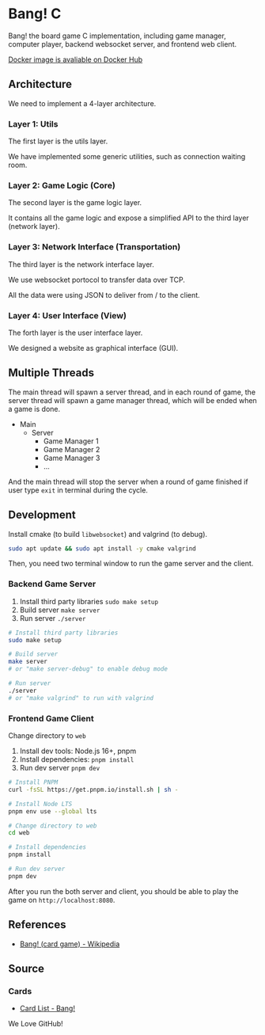 # Bang! C

Bang! the board game C implementation, including game manager, computer player, backend websocket server, and frontend web client.

[Docker image is avaliable on Docker Hub](https://hub.docker.com/repository/docker/jacoblincool/bang-dev)

## Architecture

We need to implement a 4-layer architecture.

### Layer 1: Utils

The first layer is the utils layer.

We have implemented some generic utilities, such as connection waiting room.

### Layer 2: Game Logic (Core)

The second layer is the game logic layer.

It contains all the game logic and expose a simplified API to the third layer (network layer).

### Layer 3: Network Interface (Transportation)

The third layer is the network interface layer.

We use websocket portocol to transfer data over TCP.

All the data were using JSON to deliver from / to the client.

### Layer 4: User Interface (View)

The forth layer is the user interface layer.

We designed a website as graphical interface (GUI).

## Multiple Threads

The main thread will spawn a server thread, and in each round of game, the server thread will spawn a game manager thread, which will be ended when a game is done.

- Main
  - Server
    - Game Manager 1
    - Game Manager 2
    - Game Manager 3
    - ...

And the main thread will stop the server when a round of game finished if user type `exit` in terminal during the cycle.

## Development

Install cmake (to build `libwebsocket`) and valgrind (to debug).

```sh
sudo apt update && sudo apt install -y cmake valgrind
```

Then, you need two terminal window to run the game server and the client.

### Backend Game Server

1. Install third party libraries `sudo make setup`
2. Build server `make server`
3. Run server `./server`

```sh
# Install third party libraries
sudo make setup

# Build server
make server
# or "make server-debug" to enable debug mode

# Run server
./server
# or "make valgrind" to run with valgrind
```

### Frontend Game Client

Change directory to `web`

1. Install dev tools: Node.js 16+, pnpm
2. Install dependencies: `pnpm install`
3. Run dev server `pnpm dev`

```sh
# Install PNPM
curl -fsSL https://get.pnpm.io/install.sh | sh -

# Install Node LTS
pnpm env use --global lts

# Change directory to web
cd web

# Install dependencies
pnpm install

# Run dev server
pnpm dev
```

After you run the both server and client, you should be able to play the game on `http://localhost:8080`.

## References

- [Bang! (card game) - Wikipedia](https://en.wikipedia.org/wiki/Bang!_(card_game))

## Source

### Cards

- [Card List - Bang!](https://bang.dvgiochi.com/cardslist.php?id=1#q_result)

We Love GitHub!

